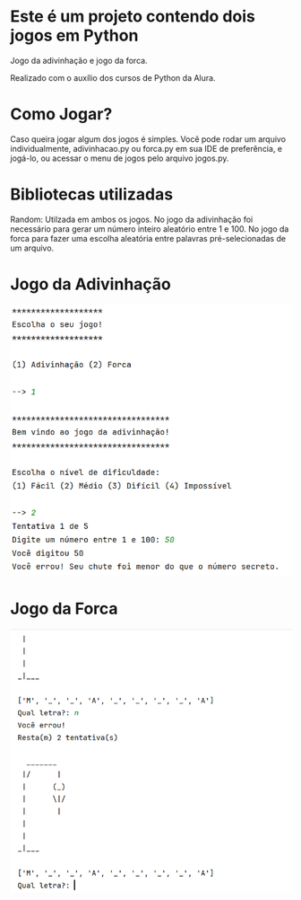 # Este é um projeto contendo dois jogos em Python

Jogo da adivinhação e jogo da forca.

Realizado com o auxílio dos cursos de Python da Alura.

# Como Jogar?

Caso queira jogar algum dos jogos é simples. Você pode rodar um arquivo individualmente, adivinhacao.py ou forca.py em sua IDE de preferência, e jogá-lo, ou acessar o menu de jogos pelo arquivo jogos.py.

# Bibliotecas utilizadas

Random: Utilzada em ambos os jogos. No jogo da adivinhação foi necessário para gerar um número inteiro aleatório entre 1 e 100. No jogo da forca para fazer uma escolha aleatória entre palavras pré-selecionadas de um arquivo.

# Jogo da Adivinhação 
![Preview jogo da adivinhação](https://github.com/f3l1pe-augusto/jogos/blob/main/imagens/Print%20Jogo%20da%20Adivinha%C3%A7%C3%A3o.png?raw=true)

# Jogo da Forca
![Preview jogo da Forca](https://github.com/f3l1pe-augusto/jogos/blob/main/imagens/Print%20Jogo%20da%20Forca.png?raw=true)
